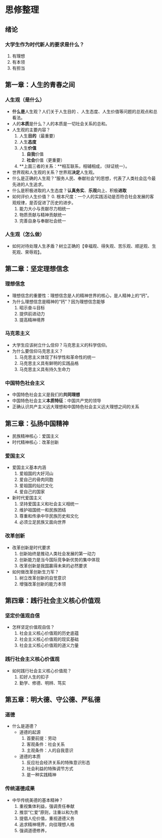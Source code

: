 # 思修整理

## 绪论

### 大学生作为时代新人的要求是什么？

1. 有理想
2. 有本领
3. 有担当

## 第一章：人生的青春之间

### 人生观（是什么）

- **什么是**人生观？人们关于人生目的 、人生态度、人生价值等问题的总观点和总看法。
- 人的**本质**是什么？人的本质是一切社会关系的总和。
- 人生观的主要内容？
    1. 人生**目的**（最重要）
    2. 人生**态度**
    3. 人生**价值**
       1. **自我**价值
       2. **社会**价值（更重要）
	4. **上面三者的关系：**相互联系，相辅相成，（辩证统一）。
- 世界观和人生观的关系？世界观**决定**人生观。
- 什么是正确的人生观？“服务人民、奉献社会”的思想，代表了人类社会迄今最先进的人生追求。
- 什么是积极进取的人生态度？**认真务实**、**乐观**向上、积极**进取**
- 如何评价人生价值？
    0. 根本尺度：一个人的实践活动是否符合社会发展的客观规律，是否促进了历史的进步。
    1. 能力大小与贡献尽力相统一
    2. 物质贡献与精神贡献统一
    3. 完善自身与奉献社会统一

### 人生观（怎么做）

- 如何对待处理人生矛盾？树立正确的【幸福观、得失观、苦乐观、顺逆观、生死观、荣辱观】。

## 第二章：坚定理想信念

###  理想信念

- 理想信念的重要性：理想信念是人的精神世界的核心，是人精神上的“钙”。
- 为什么理想信念是精神的“钙”？因为理想信念能够
  1. 昭示奋斗目标
  2. 提供前进动力
  3. 提高精神境界

### 马克思主义

- 大学生应该树立什么信仰？马克思主义的科学信仰。
- 为什么要信仰马克思主义？
  1. 马克思主义体现了科学性和革命性的统一
  2. 马克思主义具有鲜明的实践品格
  3. 马克思主义具有持久生命力

### 中国特色社会主义

- 中国特色社会主义是我们的**共同理想**
- 中国特色社会主义**本质特征**：中国共产党的领导
- 正确认识共产主义远大理想和中国特色社会主义远大理想之间的关系

## 第三章：弘扬中国精神

- 民族精神核心：爱国主义
- 时代精神核心：改革创新

### 爱国主义

- 爱国主义基本内涵
  1. 爱祖国的大好河山
  2. 爱自己的骨肉同胞
  3. 爱祖国的灿烂文化
  4. 爱自己的国家
- 新时代爱国主义
  1. 坚持爱国主义和社会主义相统一
  2. 维护祖国统一和民族团结
  3. 尊重和传承中华民族历史和文化
  4. 必须立足民族又面向世界

### 改革创新

- 改革创新是时代要求
  1. 创新始终是推动人类社会发展的第一动力
  2. 创新能力是当今国际竞争新优势的集中体现
  3. 改革创新是我国赢得未来的必然要求
- 如何做改革创新生力军？
  1. 树立改革创新的自觉意识
  2. 增强改革创新的能力本领

## 第四章：践行社会主义核心价值观

### 坚定价值观自信

- 怎样坚定价值观自信？
  1. 社会主义核心价值观的历史底蕴
  2. 社会主义核心价值观的现实基础
  3. 社会主义核心价值观的道义力量

### 践行社会主义核心价值观

- 如何践行社会主义核心价值观？
  1. 扣好人生的扣子
  2. 勤学、修德、明辨、笃实

## 第五章：明大德、守公德、严私德

### 道德

- 什么是道德？
  - 道德的起源
    1. 首要前提：劳动
    2. 客观条件：社会关系
    3. 主观条件：人的自我意识
  - 道德的本质
    1. 反应社会经济关系的特殊意识形态
    2. 社会利益的特殊调节方式
    3. 是一种实践精神

### 传统道德成果

- 中华传统美德的基本精神？
  1. 重视集体利益，强调责任奉献
  2. 推崇“仁爱”原则，注重以和为贵
  3. 提倡人伦价值，重视道德义务
  4. 追求精神境界，向往理想人格
  5. 强调道德修养，